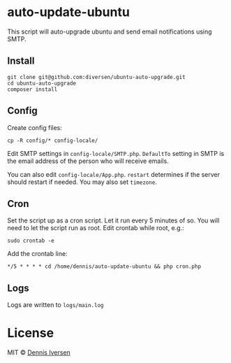 # auto-update-ubuntu

This script will auto-upgrade ubuntu and send email notifications using SMTP. 

## Install

    git clone git@github.com:diversen/ubuntu-auto-upgrade.git
    cd ubuntu-auto-upgrade
    composer install

## Config

Create config files:

    cp -R config/* config-locale/

Edit SMTP settings in `config-locale/SMTP.php`. 
`DefaultTo` setting in SMTP is the email address of the person who will receive emails. 

You can also edit `config-locale/App.php`. `restart` determines if the server should restart if needed. 
You may also set `timezone`. 

## Cron

Set the script up as a cron script. Let it run every 5 minutes of so.
You will need to let the script run as root. Edit crontab while
root, e.g.: 

    sudo crontab -e

Add the crontab line:

    */5 * * * * cd /home/dennis/auto-update-ubuntu && php cron.php

## Logs

Logs are written to `logs/main.log`

# License

MIT © [Dennis Iversen](https://github.com/diversen)

